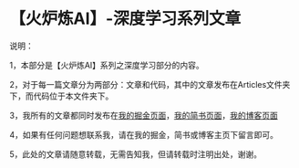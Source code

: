 # 【火炉炼AI】-深度学习系列文章


说明：

  1，本部分是【火炉炼AI】系列之深度学习部分的内容。
  
  2，对于每一篇文章分为两部分：文章和代码，其中的文章发布在Articles文件夹下，而代码位于本文件夹下。
  
  3，我所有的文章都同时发布在[我的掘金页面](https://juejin.im/user/5b6441cfe51d455d6825feec/posts)，[我的简书页面](https://www.jianshu.com/u/fdeeaeacad7f)，[我的博客页面](http://www.cnblogs.com/RayDean/)
                       
  4，如果有任何问题想联系我，请在我的掘金，简书或博客主页下留言即可。 

  5，此处的文章请随意转载，无需告知我，但请转载时注明出处，谢谢。 
